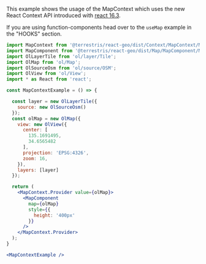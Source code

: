 This example shows the usage of the MapContext which uses the new React Context API introduced
with [react 16.3](https://reactjs.org/docs/context.html).

If you are using function-components head over to the `useMap` example in the "HOOKS" section.

```jsx
import MapContext from '@terrestris/react-geo/dist/Context/MapContext/MapContext';
import MapComponent from '@terrestris/react-geo/dist/Map/MapComponent/MapComponent';
import OlLayerTile from 'ol/layer/Tile';
import OlMap from 'ol/Map';
import OlSourceOsm from 'ol/source/OSM';
import OlView from 'ol/View';
import * as React from 'react';

const MapContextExample = () => {

  const layer = new OlLayerTile({
    source: new OlSourceOsm()
  });
  const olMap = new OlMap({
    view: new OlView({
      center: [
        135.1691495,
        34.6565482
      ],
      projection: 'EPSG:4326',
      zoom: 16,
    }),
    layers: [layer]
  });

  return (
    <MapContext.Provider value={olMap}>
      <MapComponent
        map={olMap}
        style={{
          height: '400px'
        }}
      />
    </MapContext.Provider>
  );
}

<MapContextExample />
```
